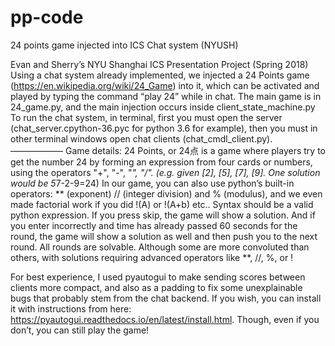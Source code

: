 # pp-code
24 points game injected into ICS Chat system (NYUSH)

Evan and Sherry’s NYU Shanghai ICS Presentation Project (Spring 2018)
Using a chat system already implemented, we injected a 24 Points game (https://en.wikipedia.org/wiki/24_Game) into it, which can be activated and played by typing the command “play 24” while in chat.
The main game is in 24_game.py, and the main injection occurs inside client_state_machine.py
To run the chat system, in terminal, first you must open the server (chat_server.cpython-36.pyc for python 3.6 for example), then you must in other terminal windows open chat clients (chat_cmdl_client.py).
——————
Game details:
24 Points, or 24点 is a game where players try to get the number 24 by forming an expression from four cards or numbers, using the operators "+", "-", "*", "/". (e.g. given [2], [5], [7], [9]. One solution would be 5*7-2-9=24)
In our game, you can also use python’s built-in operators: ** (exponent) // (integer division) and % (modulus), and we even made factorial work if you did !(A) or !(A+b) etc..
Syntax should be a valid python expression.
If you press skip, the game will show a solution. And if you enter incorrectly and time has already passed 60 seconds for the round, the game will show a solution as well and then push you to the next round.
All rounds are solvable. Although some are more convoluted than others, with solutions requiring advanced operators like **, //, %, or !

For best experience, I used pyautogui to make sending scores between clients more compact, and also as a padding to fix some unexplainable bugs that probably stem from the chat backend.
If you wish, you can install it with instructions from here: https://pyautogui.readthedocs.io/en/latest/install.html. Though, even if you don’t, you can still play the game!
